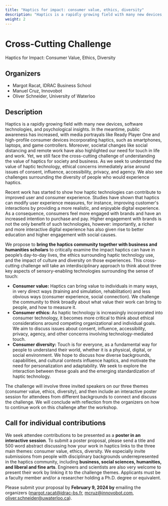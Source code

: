 ```yaml
---
title: "Haptics for impact: consumer value, ethics, diversity"
description: "Haptics is a rapidly growing field with many new devices, software technologies, and psychological insights. ..."
weight: 2
---
```

# Cross-Cutting Challenge 
Haptics for Impact: Consumer Value, Ethics, Diversity

## Organizers

* Margot Racat, IDRAC Business School
* Manuel Cruz, Innovobot
* Oliver Schneider, University of Waterloo

## Description

Haptics is a rapidly growing field with many new devices, software technologies, and psychological insights. In the meantime, public awareness has increased, with media portrayals like Ready Player One and high-profile consumer devices incorporating haptics, such as smartphones, laptops, and game controllers. Moreover, societal changes like social distancing and remote work have also highlighted our need for touch in life and work. Yet, we still face the cross-cutting challenge of understanding the value of haptics for society and business. As we seek to understand the value of haptic technology, ethical concerns immediately arise around issues of consent, influence, accessibility, privacy, and agency. We also see challenges surrounding the diversity of people who would experience haptics.

Recent work has started to show how haptic technologies can contribute to improved user and consumer experience. Studies have shown that haptics can modify user experience measures, for instance, improving customer's interactions by providing a more realistic, and enjoyable digital experience. As a consequence, consumers feel more engaged with brands and have an increased intention to purchase and pay. Higher engagement with brands is not the only benefit of such technologies, however: importantly, a richer and more interactive digital experience has also given rise to better education and higher engagement with social causes.

We propose to **bring the haptics community together with business and humanities scholars** to critically examine the impact haptics can have in people’s day-to-day lives, the ethics surrounding haptic technology use, and the impact of culture and diversity on those experiences. This cross-cutting challenge will take an interdisciplinary approach to think about three key aspects of sensory-enabling technologies surrounding the sense of touch:

* **Consumer value:** Haptics can bring value to individuals in many ways, in very direct ways (training and simulation, rehabilitation) and less obvious ways (consumer experience, social connection). We challenge the community to think broadly about what value their work can bring to people, and how to measure it.
* **Consumer ethics:** As haptic technology is increasingly incorporated into consumer technology, it becomes more critical to think about ethical considerations around competing organizational and individual goals. We aim to discuss issues about consent, influence, accessibility, privacy, agency, and other concerns involving technology-mediated touch.
* **Consumer diversity:** Touch is for everyone, as a fundamental way for people to understand their world, whether it is a physical, digital, or social environment. We hope to discuss how diverse backgrounds, capabilities, and cultural contexts influence haptics, and motivate the need for personalization and adaptability. We seek to explore the interaction between these goals and the emerging standardization of haptic technology.

The challenge will involve three invited speakers on our three themes (consumer value, ethics, diversity), and then include an interactive poster session for attendees from different backgrounds to connect and discuss the challenge. We will conclude with reflection from the organizers on how to continue work on this challenge after the workshop.

## Call for individual contributions

We seek attendee contributions to be presented as a **poster in an interactive session**. To submit a poster proposal, please send a title and 500 word abstract discussing how your work in haptics links to the three main themes: consumer value, ethics, diversity. We especially invite submissions from people with disciplinary backgrounds underrepresented in the haptics community, including **business, social sciences, humanities, and liberal and fine arts**. Engineers and scientists are also very welcome to present their work by linking it to the challenge themes. Applicants must be a faculty member and/or a researcher holding a Ph.D. degree or equivalent.

Please submit your proposal by **February 9, 2024 by** emailing the organizers ([margot.racat@idrac-bs.fr](mailto:margot.racat@idrac-bs.fr), [mcruz@innovobot.com](mailto:mcruz@innovobot.com), [oliver.schneider@uwaterloo.ca](mailto:oliver.schneider@uwaterloo.ca)). 
